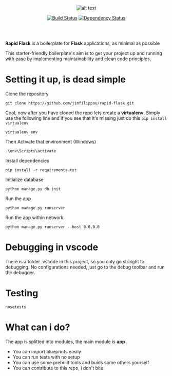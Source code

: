 
<div align="center">

![alt text](http://frozenvortex.com/rapid-flask/rapid.png "vscoderocks")



[![Build Status](https://travis-ci.org/jimfilippou/rapid-flask.svg?branch=master)](https://travis-ci.org/jimfilippou/rapid-flask)
[![Dependency Status](https://gemnasium.com/badges/github.com/jimfilippou/rapid-flask.svg)](https://gemnasium.com/github.com/jimfilippou/rapid-flask)

</div>
<br><br>

**Rapid Flask** is a boilerplate for **Flask** applications, as minimal as possible

This starter-friendly boilerplate's aim is to get your project up and running with ease by implementing maintainability and clean code principles. 


# Setting it up, is dead simple

Clone the repository 

`git clone https://github.com/jimfilippou/rapid-flask.git`

Cool, now after you have cloned the repo lets create a __virtualenv__. Simply use the following line and if you see that it's missing just do this `pip install virtualenv`

`virtualenv env`

Then Activate that environment (Windows)

`.\env\Scripts\activate`

Install dependencies

`pip install -r requirements.txt`

Initialize database

`python manage.py db init`

Run the app

`python manage.py runserver`

Run the app within network  

`python manage.py runserver --host 0.0.0.0`

# Debugging in vscode

There is a folder .vscode in this project, so you only go straight to debugging. No configurations needed, just go to the debug toolbar and run the debugger. 

# Testing

`nosetests`


# What can i do?

The app is splitted into modules, the main module is **app** .
+ You can import blueprints easily 
+ You can run tests with no setup
+ You can use some prebuilt tools and buids some others yourself
+ You can contribute to this repo, i don't bite
